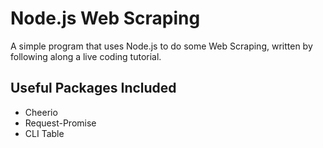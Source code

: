 # Node.js Web Scraping

A simple program that uses Node.js to do some Web Scraping, written by following along a live coding tutorial.

## Useful Packages Included

* Cheerio
* Request-Promise
* CLI Table